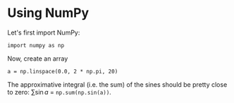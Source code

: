 # Using NumPy

Let's first import NumPy:

    import numpy as np

Now, create an array

    a = np.linspace(0.0, 2 * np.pi, 20)

The approximative integral (i.e. the sum) of the sines should be  pretty close
to zero: $\sum\sin a$ = `np.sum(np.sin(a))`.
